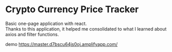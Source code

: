 # Crypto Currency Price Tracker

Basic one-page application with react.<br>
Thanks to this application, it helped me consolidated to what I learned  about axios and filter functions.

demo https://master.d7bscu64js0oj.amplifyapp.com/
